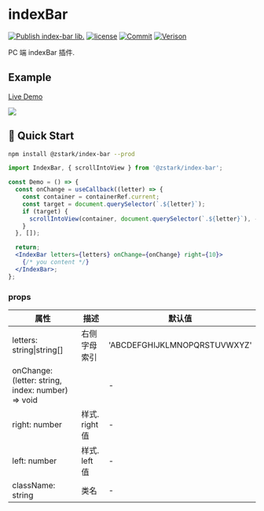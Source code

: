 # indexBar

[![Publish index-bar lib.](https://github.com/PinghuaZhuang/indexBar/actions/workflows/publish.yml/badge.svg)](https://github.com/PinghuaZhuang/indexBar/actions/workflows/publish.yml) [![license](https://img.shields.io/badge/license-MIT-blue.svg)](https://github.com/PinghuaZhuang/indexBar/blob/master/LICENSE) [![Commit](https://img.shields.io/github/last-commit/pinghuazhuang/indexBar.svg)](https://github.com/PinghuaZhuang/indexBar/commits/master) [![Verison](https://img.shields.io/github/package-json/v/pinghuazhuang/indexBar.svg)](https://github.com/PinghuaZhuang/indexBar/releases)

PC 端 indexBar 插件.

## Example

[Live Demo](https://pinghuazhuang.github.io/index-bar/)

![](https://git.poker/PinghuaZhuang/note/blob/master/images-upload/indexBar.57kvhknf2gs0.gif?raw=true)

## 🚀 Quick Start

```bash
npm install @zstark/index-bar --prod
```

```jsx
import IndexBar, { scrollIntoView } from '@zstark/index-bar';

const Demo = () => {
  const onChange = useCallback((letter) => {
    const container = containerRef.current;
    const target = document.querySelector(`.${letter}`);
    if (target) {
      scrollIntoView(container, document.querySelector(`.${letter}`), -12);
    }
  }, []);

  return;
  <IndexBar letters={letters} onChange={onChange} right={10}>
    {/* you content */}
  </IndexBar>;
};
```

### props

| 属性                                              | 描述           | 默认值                       |
| ------------------------------------------------- | -------------- | ---------------------------- |
| letters: string\|string[]                         | 右侧字母索引   | 'ABCDEFGHIJKLMNOPQRSTUVWXYZ' |
| onChange: (letter: string, index: number) => void |                | -                            |
| right: number                                     | 样式. right 值 | -                            |
| left: number                                      | 样式. left 值  | -                            |
| className: string                                 | 类名           | -                            |
